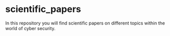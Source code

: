 # scientific_papers
In this repository you will find scientific papers on different topics within the world of cyber security.
